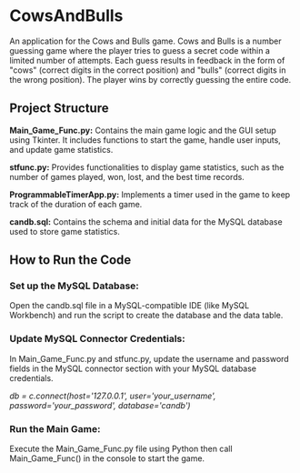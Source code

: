 # CowsAndBulls
An application for the Cows and Bulls game. Cows and Bulls is a number guessing game where the player tries to guess a secret code within a limited number of attempts. Each guess results in feedback in the form of "cows" (correct digits in the correct position) and "bulls" (correct digits in the wrong position). The player wins by correctly guessing the entire code.

## Project Structure
**Main_Game_Func.py:** Contains the main game logic and the GUI setup using Tkinter. It includes functions to start the game, handle user inputs, and update game statistics.

**stfunc.py:** Provides functionalities to display game statistics, such as the number of games played, won, lost, and the best time records.

**ProgrammableTimerApp.py:** Implements a timer used in the game to keep track of the duration of each game.

**candb.sql:** Contains the schema and initial data for the MySQL database used to store game statistics.

## How to Run the Code
### Set up the MySQL Database:

Open the candb.sql file in a MySQL-compatible IDE (like MySQL Workbench) and run the script to create the database and the data table.
### Update MySQL Connector Credentials:

In Main_Game_Func.py and stfunc.py, update the username and password fields in the MySQL connector section with your MySQL database credentials.

_db = c.connect(host='127.0.0.1', user='your_username', password='your_password', database='candb')_
### Run the Main Game:

Execute the Main_Game_Func.py file using Python then call Main_Game_Func() in the console to start the game.

